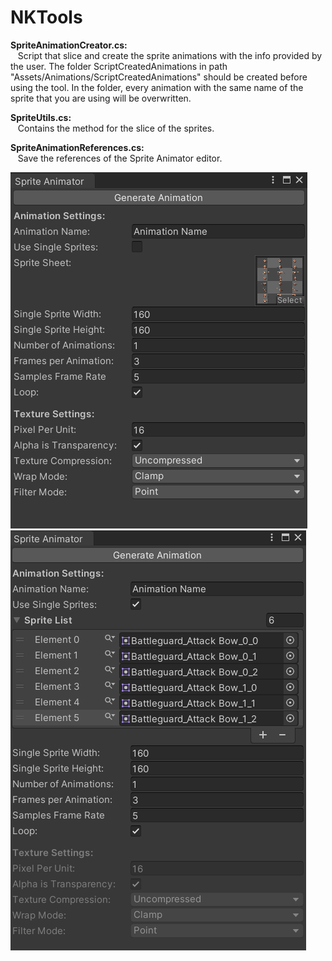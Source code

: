 # NKTools

**SpriteAnimationCreator.cs:**  
&nbsp;&nbsp;  Script that slice and create the sprite animations with the info provided by the user. The folder ScriptCreatedAnimations in path "Assets/Animations/ScriptCreatedAnimations" should be created before using the tool. In the folder, every animation with the same name of the sprite that you are using will be overwritten. 
  
**SpriteUtils.cs:**  
&nbsp;&nbsp;  Contains the method for the slice of the sprites.

**SpriteAnimationReferences.cs:**  
&nbsp;&nbsp;  Save the references of the Sprite Animator editor.

![Sprite Animator](/Images/SpriteAnimator.png)
![Sprite Animator Single Sprites](/Images/SpriteAnimatorSingleSprites.png)
